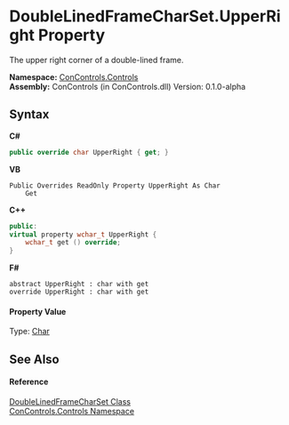 # DoubleLinedFrameCharSet.UpperRight Property 
 

The upper right corner of a double-lined frame.

**Namespace:**&nbsp;<a href="8161a036-2926-0ace-99d3-20346d250e3b">ConControls.Controls</a><br />**Assembly:**&nbsp;ConControls (in ConControls.dll) Version: 0.1.0-alpha

## Syntax

**C#**<br />
``` C#
public override char UpperRight { get; }
```

**VB**<br />
``` VB
Public Overrides ReadOnly Property UpperRight As Char
	Get
```

**C++**<br />
``` C++
public:
virtual property wchar_t UpperRight {
	wchar_t get () override;
}
```

**F#**<br />
``` F#
abstract UpperRight : char with get
override UpperRight : char with get
```


#### Property Value
Type: <a href="https://docs.microsoft.com/dotnet/api/system.char" target="_blank">Char</a>

## See Also


#### Reference
<a href="4be26ff0-3a71-bdc1-bcaa-06dd8adee1ec">DoubleLinedFrameCharSet Class</a><br /><a href="8161a036-2926-0ace-99d3-20346d250e3b">ConControls.Controls Namespace</a><br />
